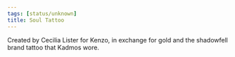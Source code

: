 ```yaml
---
tags: [status/unknown]
title: Soul Tattoo
---
```



Created by Cecilia Lister for Kenzo, in exchange for gold and the shadowfell brand tattoo that Kadmos wore.